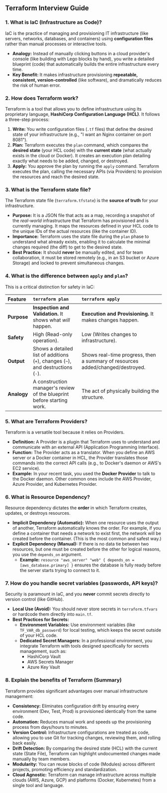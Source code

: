 ## Terraform Interview Guide

### 1. What is IaC (Infrastructure as Code)?

IaC is the practice of managing and provisioning IT infrastructure (like servers, networks, databases, and containers) using **configuration files** rather than manual processes or interactive tools.

* **Analogy:** Instead of manually clicking buttons in a cloud provider's console (like building with Lego blocks by hand), you write a detailed blueprint (code) that automatically builds the entire infrastructure every time.
* **Key Benefit:** It makes infrastructure provisioning **repeatable, consistent, version-controlled** (like software), and dramatically reduces the risk of human error. 

### 2. How does Terraform work?

Terraform is a tool that allows you to define infrastructure using its proprietary language, **HashiCorp Configuration Language (HCL)**. It follows a three-step process:

1.  **Write:** You write configuration files (`.tf` files) that define the desired state of your infrastructure (e.g., "I want an Nginx container on port 8081").
2.  **Plan:** Terraform executes the `plan` command, which compares the **desired state** (your HCL code) with the **current state** (what actually exists in the cloud or Docker). It creates an execution plan detailing exactly what needs to be added, changed, or destroyed.
3.  **Apply:** You approve the plan by running the `apply` command. Terraform executes the plan, calling the necessary APIs (via Providers) to provision the resources and reach the desired state.

### 3. What is the Terraform state file?

The Terraform state file (`terraform.tfstate`) is the **source of truth** for your infrastructure.

* **Purpose:** It is a JSON file that acts as a map, recording a snapshot of the *real-world* infrastructure that Terraform has provisioned and is currently managing. It maps the resources defined in your HCL code to the unique IDs of the actual resources (like the container ID).
* **Importance:** Terraform uses the state file during the `plan` phase to understand what already exists, enabling it to calculate the minimal changes required (the diff) to get to the desired state.
* **Best Practice:** It should **never** be manually edited, and for team collaboration, it must be stored remotely (e.g., in an S3 bucket or Azure Storage) and locked to prevent simultaneous changes.

### 4. What is the difference between `apply` and `plan`?

This is a critical distinction for safety in IaC:

| Feature | `terraform plan` | `terraform apply` |
| :--- | :--- | :--- |
| **Purpose** | **Inspection and Validation.** It shows what *will* happen. | **Execution and Provisioning.** It makes changes happen. |
| **Safety** | High (Read-only operation). | Low (Writes changes to infrastructure). |
| **Output** | Shows a detailed list of additions (`+`), changes (`~`), and destructions (`-`). | Shows real-time progress, then a summary of resources added/changed/destroyed. |
| **Analogy** | A construction manager's review of the blueprint before starting work. | The act of physically building the structure. |

### 5. What are Terraform Providers?

Terraform is a versatile tool because it relies on Providers.

* **Definition:** A Provider is a plugin that Terraform uses to understand and communicate with an external API (Application Programming Interface).
* **Function:** The Provider acts as a translator. When you define an AWS server or a Docker container in HCL, the Provider translates those commands into the correct API calls (e.g., to Docker's daemon or AWS's EC2 service).
* **Example:** In your recent task, you used the **Docker Provider** to talk to the Docker daemon. Other common ones include the AWS Provider, Azure Provider, and Kubernetes Provider.

### 6. What is Resource Dependency?

Resource dependency dictates the **order** in which Terraform creates, updates, or destroys resources.

* **Implicit Dependency (Automatic):** When one resource uses the output of another, Terraform automatically knows the order. For example, if you define a container that needs a network to exist first, the network will be created before the container. (This is the most common and safest way.)
* **Explicit Dependency (Manual):** If there is no data tie between two resources, but one must be created before the other for logical reasons, you use the `depends_on` argument.
    * **Example:** `resource "aws_server" "web" { depends_on = [aws_database.primary] }` ensures the database is fully ready before the server starts trying to connect to it.

### 7. How do you handle secret variables (passwords, API keys)?

Security is paramount in IaC, and you **never** commit secrets directly to version control (like GitHub).

* **Local Use (Avoid):** You should never store secrets in `terraform.tfvars` or hardcode them directly into `main.tf`.
* **Best Practices for Secrets:**
    * **Environment Variables:** Use environment variables (like `TF_VAR_db_password`) for local testing, which keeps the secret outside of your HCL code.
    * **Dedicated Secret Managers:** In a professional environment, you integrate Terraform with tools designed specifically for secrets management, such as:
        * HashiCorp Vault
        * AWS Secrets Manager
        * Azure Key Vault

### 8. Explain the benefits of Terraform (Summary)

Terraform provides significant advantages over manual infrastructure management:

* **Consistency:** Eliminates configuration drift by ensuring every environment (Dev, Test, Prod) is provisioned identically from the same code.
* **Automation:** Reduces manual work and speeds up the provisioning process from days/hours to minutes.
* **Version Control:** Infrastructure configurations are treated as code, allowing you to use Git for tracking changes, reviewing them, and rolling back easily.
* **Drift Detection:** By comparing the desired state (HCL) with the current state (State File), Terraform can highlight undocumented changes made manually by team members.
* **Modularity:** You can reuse blocks of code (Modules) across different projects, promoting efficiency and standardization.
* **Cloud Agnostic:** Terraform can manage infrastructure across multiple clouds (AWS, Azure, GCP) and platforms (Docker, Kubernetes) from a single tool and language.